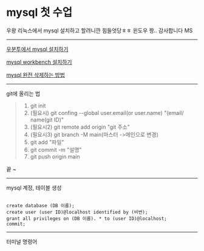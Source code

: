 # mysql 첫 수업
우왕 리눅스에서 mysql 설치하고 할려니깐 힘들엇당ㅎㅎ 윈도우 짱.. 감사합니다 MS 

---
[우분투에서 mysql 설치하기](URL, "https://apost.dev/sql-ubuntu-mysql-seolci-mic-hwangyeong-seoljeong/")

[mysql workbench 설치하기](URL, "https://ko.linux-console.net/?p=14987")

[mysql 완전 삭제하는 방법](URL, "https://2vup.com/ubuntu-remove-mysql/")

- - -
git에 올리는 법 
> 1. git init
> 2. (필요시) git confing --global user.email(or user.name) "(email/ name(git ID)"
> 3. (필요시2) git remote add origin "git 주소"
> 4. (필요시3) git branch -M main(마스터 ->메인으로 변경)
> 5. git add "파일"
> 6. git commit -m "설명"
> 7. git push origin main

끝 ~

- - -
mysql 계정, 테이블 생성

``` mysql  

create database (DB 이름);
create user (user ID)@localhost identified by (비번);
grant all privileges on (DB 이름). * to (user ID)@localhost;
commit;

```

- - - 
터미널 명령어 



